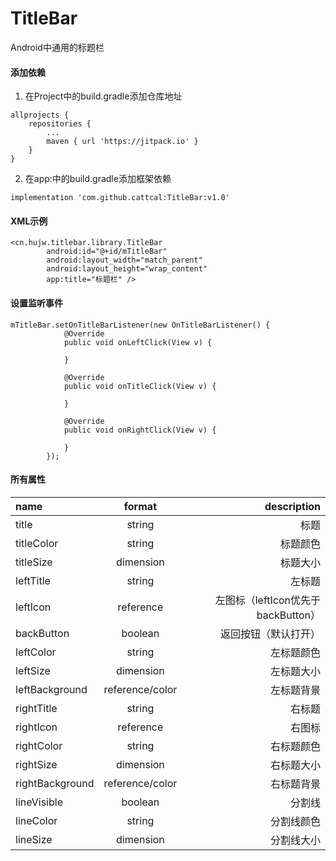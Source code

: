 # TitleBar
Android中通用的标题栏
#### 添加依赖
1. 在Project中的build.gradle添加仓库地址
```
allprojects {
    repositories {
        ...
        maven { url 'https://jitpack.io' }
    }
}
```
2. 在app:中的build.gradle添加框架依赖
```
implementation 'com.github.cattcal:TitleBar:v1.0'
```
#### XML示例
```
<cn.hujw.titlebar.library.TitleBar
        android:id="@+id/mTitleBar"
        android:layout_width="match_parent"
        android:layout_height="wrap_content"
        app:title="标题栏" />
```
#### 设置监听事件
```
mTitleBar.setOnTitleBarListener(new OnTitleBarListener() {
            @Override
            public void onLeftClick(View v) {

            }

            @Override
            public void onTitleClick(View v) {

            }

            @Override
            public void onRightClick(View v) {

            }
        });
```
#### 所有属性
|name|format|description|
|:-|:-:|-:|
|title|string|标题|
|titleColor|string|标题颜色|
|titleSize|dimension|标题大小|
|leftTitle|string|左标题|
|leftIcon|reference|左图标（leftIcon优先于backButton）|
|backButton|boolean|返回按钮（默认打开）|
|leftColor|string|左标题颜色|
|leftSize|dimension|左标题大小|
|leftBackground|reference/color|左标题背景|
|rightTitle|string|右标题|
|rightIcon|reference|右图标|
|rightColor|string|右标题颜色|
|rightSize|dimension|右标题大小|
|rightBackground|reference/color|右标题背景|
|lineVisible|boolean|分割线|
|lineColor|string|分割线颜色|
|lineSize|dimension|分割线大小|




